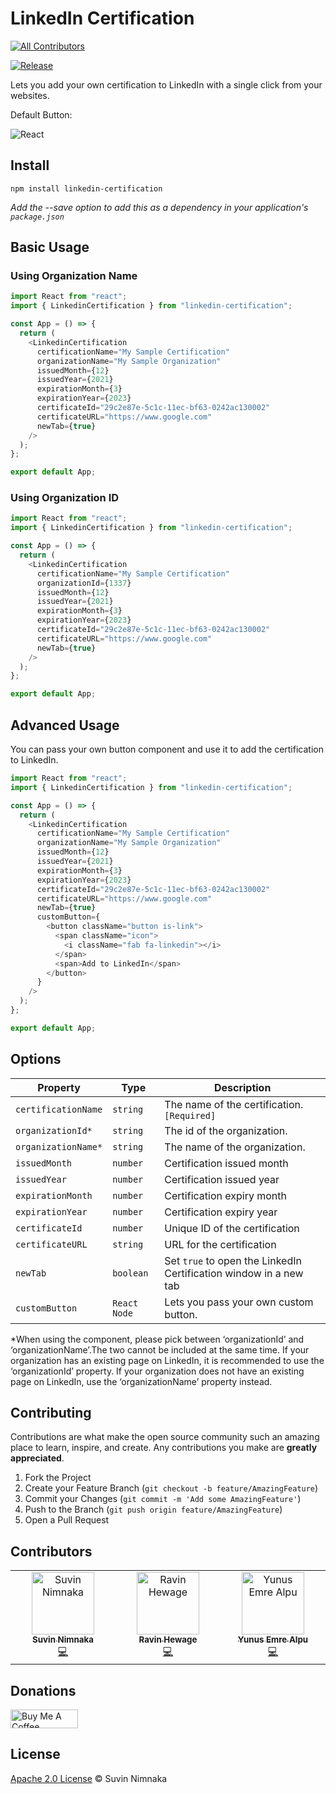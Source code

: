 # LinkedIn Certification
<!-- ALL-CONTRIBUTORS-BADGE:START - Do not remove or modify this section -->
[![All Contributors](https://img.shields.io/badge/all_contributors-2-orange.svg?style=flat-square)](#contributors-)
<!-- ALL-CONTRIBUTORS-BADGE:END -->

[![Release](https://github.com/Suvink/linkedin-certification/actions/workflows/release.yml/badge.svg)](https://github.com/Suvink/linkedin-certification/actions/workflows/release.yml)

Lets you add your own certification to LinkedIn with a single click from your websites.

Default Button:

![React](https://i.imgur.com/l3m42aN.png)

## Install

```npm
npm install linkedin-certification
```

<i>Add the --save option to add this as a dependency in your application's `package.json`</i>

## Basic Usage

### Using Organization Name

```js
import React from "react";
import { LinkedinCertification } from "linkedin-certification";

const App = () => {
  return (
    <LinkedinCertification
      certificationName="My Sample Certification"
      organizationName="My Sample Organization"
      issuedMonth={12}
      issuedYear={2021}
      expirationMonth={3}
      expirationYear={2023}
      certificateId="29c2e87e-5c1c-11ec-bf63-0242ac130002"
      certificateURL="https://www.google.com"
      newTab={true}
    />
  );
};

export default App;
```

### Using Organization ID
```js
import React from "react";
import { LinkedinCertification } from "linkedin-certification";

const App = () => {
  return (
    <LinkedinCertification
      certificationName="My Sample Certification"
      organizationId={1337}
      issuedMonth={12}
      issuedYear={2021}
      expirationMonth={3}
      expirationYear={2023}
      certificateId="29c2e87e-5c1c-11ec-bf63-0242ac130002"
      certificateURL="https://www.google.com"
      newTab={true}
    />
  );
};

export default App;
```

## Advanced Usage

You can pass your own button component and use it to add the certification to LinkedIn.

```js
import React from "react";
import { LinkedinCertification } from "linkedin-certification";

const App = () => {
  return (
    <LinkedinCertification
      certificationName="My Sample Certification"
      organizationName="My Sample Organization"
      issuedMonth={12}
      issuedYear={2021}
      expirationMonth={3}
      expirationYear={2023}
      certificateId="29c2e87e-5c1c-11ec-bf63-0242ac130002"
      certificateURL="https://www.google.com"
      newTab={true}
      customButton={
        <button className="button is-link">
          <span className="icon">
            <i className="fab fa-linkedin"></i>
          </span>
          <span>Add to LinkedIn</span>
        </button>
      }
    />
  );
};

export default App;
```

## Options

| Property            | Type         | Description                                                       |
|---------------------|--------------|-------------------------------------------------------------------|
| `certificationName` | `string`     | The name of the certification. `[Required]`                       |
| `organizationId*`   | `string`     | The id of the organization.                                       |
| `organizationName*` | `string`     | The name of the organization.                                     |
| `issuedMonth`       | `number`     | Certification issued month                                        |
| `issuedYear`        | `number`     | Certification issued year                                         |
| `expirationMonth`   | `number`     | Certification expiry month                                        |
| `expirationYear`    | `number`     | Certification expiry year                                         |
| `certificateId`     | `number`     | Unique ID of the certification                                    |
| `certificateURL`    | `string`     | URL for the certification                                         |
| `newTab`            | `boolean`    | Set `true` to open the LinkedIn Certification window in a new tab |
| `customButton`      | `React Node` | Lets you pass your own custom button.                             |

*When using the component, please pick between ‘organizationId’ and ‘organizationName’.The two cannot be included at the
same time. If your organization has an existing page on LinkedIn, it is recommended to use the ‘organizationId’ property.
If your organization does not have an existing page on LinkedIn, use the ‘organizationName’ property instead.

## Contributing

Contributions are what make the open source community such an amazing place to learn, inspire, and create.
Any contributions you make are **greatly appreciated**.

1. Fork the Project
2. Create your Feature Branch (`git checkout -b feature/AmazingFeature`)
3. Commit your Changes (`git commit -m 'Add some AmazingFeature'`)
4. Push to the Branch (`git push origin feature/AmazingFeature`)
5. Open a Pull Request

## Contributors

<!-- ALL-CONTRIBUTORS-LIST:START - Do not remove or modify this section -->
<!-- prettier-ignore-start -->
<!-- markdownlint-disable -->
<table>
  <tbody>
    <tr>
      <td align="center" valign="top" width="14.28%"><a href="http://suvin.me"><img src="https://avatars.githubusercontent.com/u/10671497?v=4?s=100" width="100px;" alt="Suvin Nimnaka"/><br /><sub><b>Suvin Nimnaka</b></sub></a><br /><a href="https://github.com/Suvink/linkedin-certification/commits?author=Suvink" title="Code">💻</a></td>
      <td align="center" valign="top" width="14.28%"><a href="http://hewage.me"><img src="https://avatars.githubusercontent.com/u/25723369?v=4?s=100" width="100px;" alt="Ravin Hewage"/><br /><sub><b>Ravin Hewage</b></sub></a><br /><a href="https://github.com/Suvink/linkedin-certification/commits?author=ravinhwg" title="Code">💻</a></td>
      <td align="center" valign="top" width="14.28%"><a href="http://yunusemrealpu.netlify.app"><img src="https://avatars.githubusercontent.com/u/44679555?v=4?s=100" width="100px;" alt="Yunus Emre Alpu"/><br /><sub><b>Yunus Emre Alpu</b></sub></a><br /><a href="https://github.com/Suvink/linkedin-certification/commits?author=YunusEmreAlps" title="Code">💻</a></td>
    </tr>
  </tbody>
</table>

<!-- markdownlint-restore -->
<!-- prettier-ignore-end -->

<!-- ALL-CONTRIBUTORS-LIST:END -->
<!-- prettier-ignore-start -->
<!-- markdownlint-disable -->

<!-- markdownlint-restore -->
<!-- prettier-ignore-end -->

<!-- ALL-CONTRIBUTORS-LIST:END -->

## Donations
<a href="https://www.buymeacoffee.com/suvink" target="_blank"><img src="https://cdn.buymeacoffee.com/buttons/v2/default-yellow.png" alt="Buy Me A Coffee" style="height: 30px !important;width: 108px !important;" height="30"></a>

## License
[Apache 2.0 License](http://www.apache.org/licenses/LICENSE-2.0) © Suvin Nimnaka
